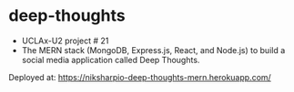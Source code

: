 # deep-thoughts

- UCLAx-U2 project # 21
- The MERN stack (MongoDB, Express.js, React, and Node.js) to build a social media application called Deep Thoughts.

Deployed at:
https://niksharpio-deep-thoughts-mern.herokuapp.com/

